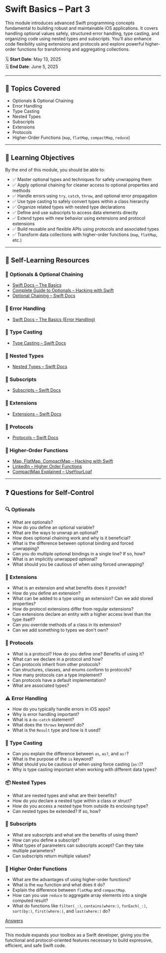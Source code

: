 # Swift Basics – Part 3

This module introduces advanced Swift programming concepts fundamental to building robust and maintainable iOS applications. It covers handling optional values safely, structured error handling, type casting, and organizing code using nested types and subscripts. You'll also enhance code flexibility using extensions and protocols and explore powerful higher-order functions for transforming and aggregating collections.

🗓️ **Start Date**: May 13, 2025  
🗓️ **End Date**: June 5, 2025

---

## 🧠 Topics Covered

- Optionals & Optional Chaining
- Error Handling
- Type Casting
- Nested Types
- Subscripts
- Extensions
- Protocols
- Higher-Order Functions (`map`, `flatMap`, `compactMap`, `reduce`)

---

## 🎯 Learning Objectives

By the end of this module, you should be able to:

- ✅ Master optional types and techniques for safely unwrapping them
- ✅ Apply optional chaining for cleaner access to optional properties and methods
- ✅ Handle errors using `try`, `catch`, `throw`, and optional error propagation
- ✅ Use type casting to safely convert types within a class hierarchy
- ✅ Organize related types with nested type declarations
- ✅ Define and use subscripts to access data elements directly
- ✅ Extend types with new behavior using extensions and protocol extensions
- ✅ Build reusable and flexible APIs using protocols and associated types
- ✅ Transform data collections with higher-order functions (`map`, `flatMap`, etc.)

---

## 📎 Self-Learning Resources

### 📌 Optionals & Optional Chaining
- [Swift Docs – The Basics](https://docs.swift.org/swift-book/documentation/the-swift-programming-language/thebasics)
- [Complete Guide to Optionals – Hacking with Swift](https://www.hackingwithswift.com/articles/136/the-complete-guide-to-optionals-in-swift)
- [Optional Chaining – Swift Docs](https://docs.swift.org/swift-book/documentation/the-swift-programming-language/optionalchaining)

### 📌 Error Handling
- [Swift Docs – The Basics (Error Handling)](https://docs.swift.org/swift-book/documentation/the-swift-programming-language/thebasics)

### 📌 Type Casting
- [Type Casting – Swift Docs](https://docs.swift.org/swift-book/documentation/the-swift-programming-language/typecasting)

### 📌 Nested Types
- [Nested Types – Swift Docs](https://docs.swift.org/swift-book/documentation/the-swift-programming-language/nestedtypes)

### 📌 Subscripts
- [Subscripts – Swift Docs](https://docs.swift.org/swift-book/documentation/the-swift-programming-language/subscripts)

### 📌 Extensions
- [Extensions – Swift Docs](https://docs.swift.org/swift-book/documentation/the-swift-programming-language/extensions)

### 📌 Protocols
- [Protocols – Swift Docs](https://docs.swift.org/swift-book/documentation/the-swift-programming-language/protocols)

### 📌 Higher-Order Functions
- [Map, FlatMap, CompactMap – Hacking with Swift](https://www.hackingwithswift.com/articles/205/whats-the-difference-between-map-flatmap-and-compactmap)
- [LinkedIn – Higher Order Functions](https://www.linkedin.com/pulse/higher-order-functions-swift-omkar-raut-nvqqf/)
- [CompactMap Explained – UseYourLoaf](https://useyourloaf.com/blog/replacing-flatmap-with-compactmap/)

---

## ❓ Questions for Self-Control

### 🔍 Optionals
- What are optionals?
- How do you define an optional variable?
- What are the ways to unwrap an optional?
- How does optional chaining work and why is it beneficial?
- What is the difference between optional binding and forced unwrapping?
- Can you do multiple optional bindings in a single line? If so, how?
- What is an implicitly unwrapped optional?
- What should you be cautious of when using forced unwrapping?

### 🔧 Extensions
- What is an extension and what benefits does it provide?
- How do you define an extension?
- What can be added to a type using an extension? Can we add stored properties?
- How do protocol extensions differ from regular extensions?
- Can extensions declare an entity with a higher access level than the type itself?
- Can you override methods of a class in its extension?
- Can we add something to types we don't own?

### 🧬 Protocols
- What is a protocol? How do you define one? Benefits of using it?
- What can we declare in a protocol and how?
- Can protocols inherit from other protocols?
- Can structures, classes, and enums conform to protocols?
- How many protocols can a type implement?
- Can protocols have a default implementation?
- What are associated types?

### ⚠️ Error Handling
- How do you typically handle errors in iOS apps?
- Why is error handling important?
- What is a `do-catch` statement?
- What does the `throws` keyword do?
- What is the `Result` type and how is it used?

### 🔁 Type Casting
- Can you explain the difference between `as`, `as?`, and `as!`?
- What is the purpose of the `is` keyword?
- What should you be cautious of when using force casting (`as!`)?
- Why is type casting important when working with different data types?

### 📦 Nested Types
- What are nested types and what are their benefits?
- How do you declare a nested type within a class or struct?
- How do you access a nested type from outside its enclosing type?
- Can nested types be extended? If so, how?

### 🔢 Subscripts
- What are subscripts and what are the benefits of using them?
- How can you define a subscript?
- What types of parameters can subscripts accept? Can they take multiple parameters?
- Can subscripts return multiple values?

### 🧠 Higher Order Functions
- What are the advantages of using higher-order functions?
- What is the `map` function and what does it do?
- Explain the difference between `flatMap` and `compactMap`.
- How can you use `reduce` to aggregate array elements into a single computed result?
- What do functions like `filter(_:)`, `contains(where:)`, `forEach(_:)`, `sort(by:)`, `first(where:)`, and `last(where:)` do?

[Answers](./Answers.md)


---

This module expands your toolbox as a Swift developer, giving you the functional and protocol-oriented features necessary to build expressive, efficient, and safe Swift code.